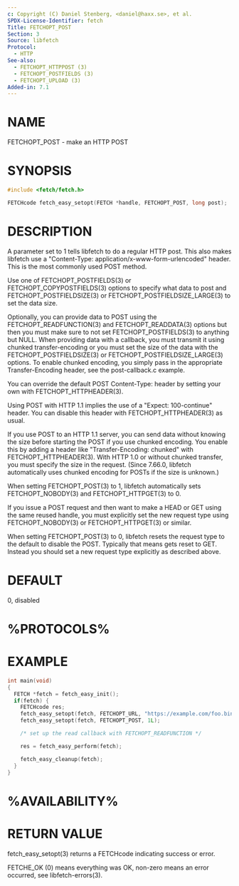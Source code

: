 ```yaml
---
c: Copyright (C) Daniel Stenberg, <daniel@haxx.se>, et al.
SPDX-License-Identifier: fetch
Title: FETCHOPT_POST
Section: 3
Source: libfetch
Protocol:
  - HTTP
See-also:
  - FETCHOPT_HTTPPOST (3)
  - FETCHOPT_POSTFIELDS (3)
  - FETCHOPT_UPLOAD (3)
Added-in: 7.1
---
```


# NAME

FETCHOPT_POST - make an HTTP POST

# SYNOPSIS

~~~c
#include <fetch/fetch.h>

FETCHcode fetch_easy_setopt(FETCH *handle, FETCHOPT_POST, long post);
~~~

# DESCRIPTION

A parameter set to 1 tells libfetch to do a regular HTTP post. This also makes
libfetch use a "Content-Type: application/x-www-form-urlencoded" header. This
is the most commonly used POST method.

Use one of FETCHOPT_POSTFIELDS(3) or FETCHOPT_COPYPOSTFIELDS(3)
options to specify what data to post and FETCHOPT_POSTFIELDSIZE(3) or
FETCHOPT_POSTFIELDSIZE_LARGE(3) to set the data size.

Optionally, you can provide data to POST using the
FETCHOPT_READFUNCTION(3) and FETCHOPT_READDATA(3) options but then
you must make sure to not set FETCHOPT_POSTFIELDS(3) to anything but
NULL. When providing data with a callback, you must transmit it using chunked
transfer-encoding or you must set the size of the data with the
FETCHOPT_POSTFIELDSIZE(3) or FETCHOPT_POSTFIELDSIZE_LARGE(3)
options. To enable chunked encoding, you simply pass in the appropriate
Transfer-Encoding header, see the post-callback.c example.

You can override the default POST Content-Type: header by setting your own
with FETCHOPT_HTTPHEADER(3).

Using POST with HTTP 1.1 implies the use of a "Expect: 100-continue" header.
You can disable this header with FETCHOPT_HTTPHEADER(3) as usual.

If you use POST to an HTTP 1.1 server, you can send data without knowing the
size before starting the POST if you use chunked encoding. You enable this by
adding a header like "Transfer-Encoding: chunked" with
FETCHOPT_HTTPHEADER(3). With HTTP 1.0 or without chunked transfer, you
must specify the size in the request. (Since 7.66.0, libfetch automatically
uses chunked encoding for POSTs if the size is unknown.)

When setting FETCHOPT_POST(3) to 1, libfetch automatically sets
FETCHOPT_NOBODY(3) and FETCHOPT_HTTPGET(3) to 0.

If you issue a POST request and then want to make a HEAD or GET using the same
reused handle, you must explicitly set the new request type using
FETCHOPT_NOBODY(3) or FETCHOPT_HTTPGET(3) or similar.

When setting FETCHOPT_POST(3) to 0, libfetch resets the request type to the
default to disable the POST. Typically that means gets reset to GET. Instead
you should set a new request type explicitly as described above.

# DEFAULT

0, disabled

# %PROTOCOLS%

# EXAMPLE

~~~c
int main(void)
{
  FETCH *fetch = fetch_easy_init();
  if(fetch) {
    FETCHcode res;
    fetch_easy_setopt(fetch, FETCHOPT_URL, "https://example.com/foo.bin");
    fetch_easy_setopt(fetch, FETCHOPT_POST, 1L);

    /* set up the read callback with FETCHOPT_READFUNCTION */

    res = fetch_easy_perform(fetch);

    fetch_easy_cleanup(fetch);
  }
}
~~~

# %AVAILABILITY%

# RETURN VALUE

fetch_easy_setopt(3) returns a FETCHcode indicating success or error.

FETCHE_OK (0) means everything was OK, non-zero means an error occurred, see
libfetch-errors(3).
